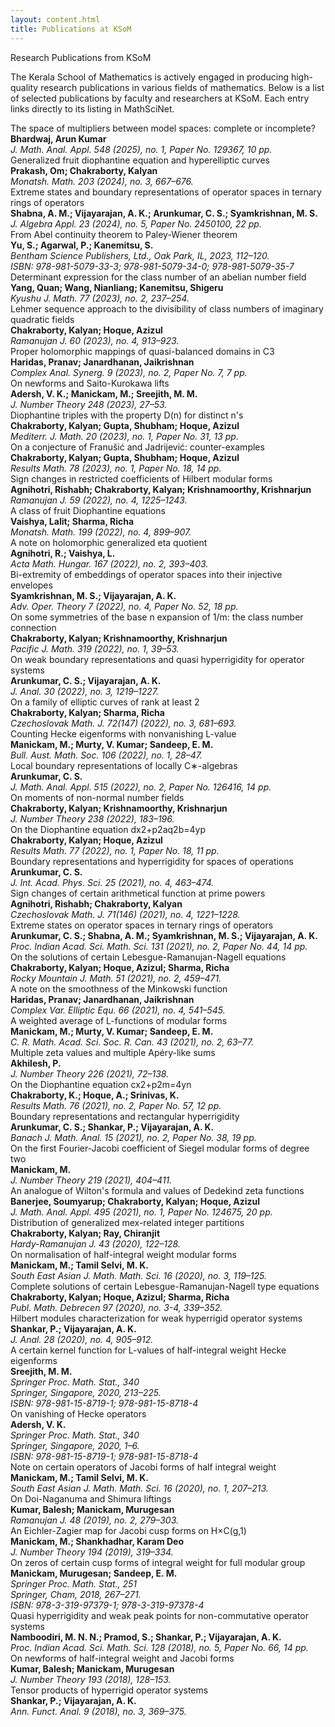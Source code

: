 ```yaml
---
layout: content.html
title: Publications at KSoM
---
```


<div class="main-full-width" id="main-content-start">

<section class="static-section" id="publications-intro">
  <div class="accordion-header">Research Publications from KSoM</div>
  <div class="accordion-content static-content">
    <p>The Kerala School of Mathematics is actively engaged in producing high-quality research publications in various fields of mathematics. Below is a list of selected publications by faculty and researchers at KSoM. Each entry links directly to its listing in MathSciNet.</p>
  </div>
</section>

<section class="accordion-item default-bg" data-direct-link="true" data-learn-more-url="https://mathscinet.ams.org/mathscinet/article?mr=4864900">
  <div class="accordion-header">The space of multipliers between model spaces: complete or incomplete?</div>
  <div class="accordion-snippet">
    <strong>Bhardwaj, Arun Kumar</strong><br/>
    <em>J. Math. Anal. Appl. 548 (2025), no. 1, Paper No. 129367, 10 pp.</em>
  </div>
</section>

<section class="accordion-item alt-bg" data-direct-link="true" data-learn-more-url="https://mathscinet.ams.org/mathscinet/article?mr=4704787">
  <div class="accordion-header">Generalized fruit diophantine equation and hyperelliptic curves</div>
  <div class="accordion-snippet">
    <strong>Prakash, Om; Chakraborty, Kalyan</strong><br/>
    <em>Monatsh. Math. 203 (2024), no. 3, 667–676.</em>
  </div>
</section>

<section class="accordion-item default-bg" data-direct-link="true" data-learn-more-url="https://mathscinet.ams.org/mathscinet/article?mr=4692620">
  <div class="accordion-header">Extreme states and boundary representations of operator spaces in ternary rings of operators</div>
  <div class="accordion-snippet">
    <strong>Shabna, A. M.; Vijayarajan, A. K.; Arunkumar, C. S.; Syamkrishnan, M. S.</strong><br/>
    <em>J. Algebra Appl. 23 (2024), no. 5, Paper No. 2450100, 22 pp.</em>
  </div>
</section>

<section class="accordion-item alt-bg" data-direct-link="true" data-learn-more-url="https://mathscinet.ams.org/mathscinet/article?mr=4676131">
  <div class="accordion-header">From Abel continuity theorem to Paley-Wiener theorem</div>
  <div class="accordion-snippet">
    <strong>Yu, S.; Agarwal, P.; Kanemitsu, S.</strong><br/>
    <em>Bentham Science Publishers, Ltd., Oak Park, IL, 2023, 112–120.</em><br/>
    <em>ISBN: 978-981-5079-33-3; 978-981-5079-34-0; 978-981-5079-35-7</em>
  </div>
</section>

<section class="accordion-item default-bg" data-direct-link="true" data-learn-more-url="https://mathscinet.ams.org/mathscinet/article?mr=4665179">
  <div class="accordion-header">Determinant expression for the class number of an abelian number field</div>
  <div class="accordion-snippet">
    <strong>Yang, Quan; Wang, Nianliang; Kanemitsu, Shigeru</strong><br/>
    <em>Kyushu J. Math. 77 (2023), no. 2, 237–254.</em>
  </div>
</section>

<section class="accordion-item alt-bg" data-direct-link="true" data-learn-more-url="https://mathscinet.ams.org/mathscinet/article?mr=4565132">
  <div class="accordion-header">Lehmer sequence approach to the divisibility of class numbers of imaginary quadratic fields</div>
  <div class="accordion-snippet">
    <strong>Chakraborty, Kalyan; Hoque, Azizul</strong><br/>
    <em>Ramanujan J. 60 (2023), no. 4, 913–923.</em>
  </div>
</section>

<section class="accordion-item default-bg" data-direct-link="true" data-learn-more-url="https://mathscinet.ams.org/mathscinet/article?mr=4558996">
  <div class="accordion-header">Proper holomorphic mappings of quasi-balanced domains in C3</div>
  <div class="accordion-snippet">
    <strong>Haridas, Pranav; Janardhanan, Jaikrishnan</strong><br/>
    <em>Complex Anal. Synerg. 9 (2023), no. 2, Paper No. 7, 7 pp.</em>
  </div>
</section>

<section class="accordion-item alt-bg" data-direct-link="true" data-learn-more-url="https://mathscinet.ams.org/mathscinet/article?mr=4556156">
  <div class="accordion-header">On newforms and Saito-Kurokawa lifts</div>
  <div class="accordion-snippet">
    <strong>Adersh, V. K.; Manickam, M.; Sreejith, M. M.</strong><br/>
    <em>J. Number Theory 248 (2023), 27–53.</em>
  </div>
</section>

<section class="accordion-item default-bg" data-direct-link="true" data-learn-more-url="https://mathscinet.ams.org/mathscinet/article?mr=4520283">
  <div class="accordion-header">Diophantine triples with the property D(n) for distinct n's</div>
  <div class="accordion-snippet">
    <strong>Chakraborty, Kalyan; Gupta, Shubham; Hoque, Azizul</strong><br/>
    <em>Mediterr. J. Math. 20 (2023), no. 1, Paper No. 31, 13 pp.</em>
  </div>
</section>

<section class="accordion-item alt-bg" data-direct-link="true" data-learn-more-url="https://mathscinet.ams.org/mathscinet/article?mr=4512671">
  <div class="accordion-header">On a conjecture of Franušić and Jadrijević: counter-examples</div>
  <div class="accordion-snippet">
    <strong>Chakraborty, Kalyan; Gupta, Shubham; Hoque, Azizul</strong><br/>
    <em>Results Math. 78 (2023), no. 1, Paper No. 18, 14 pp.</em>
  </div>
</section>

<section class="accordion-item default-bg" data-direct-link="true" data-learn-more-url="https://mathscinet.ams.org/mathscinet/article?mr=4507208">
  <div class="accordion-header">Sign changes in restricted coefficients of Hilbert modular forms</div>
  <div class="accordion-snippet">
    <strong>Agnihotri, Rishabh; Chakraborty, Kalyan; Krishnamoorthy, Krishnarjun</strong><br/>
    <em>Ramanujan J. 59 (2022), no. 4, 1225–1243.</em>
  </div>
</section>

<section class="accordion-item alt-bg" data-direct-link="true" data-learn-more-url="https://mathscinet.ams.org/mathscinet/article?mr=4497174">
  <div class="accordion-header">A class of fruit Diophantine equations</div>
  <div class="accordion-snippet">
    <strong>Vaishya, Lalit; Sharma, Richa</strong><br/>
    <em>Monatsh. Math. 199 (2022), no. 4, 899–907.</em>
  </div>
</section>

<section class="accordion-item default-bg" data-direct-link="true" data-learn-more-url="https://mathscinet.ams.org/mathscinet/article?mr=4487617">
  <div class="accordion-header">A note on holomorphic generalized eta quotient</div>
  <div class="accordion-snippet">
    <strong>Agnihotri, R.; Vaishya, L.</strong><br/>
    <em>Acta Math. Hungar. 167 (2022), no. 2, 393–403.</em>
  </div>
</section>

<section class="accordion-item alt-bg" data-direct-link="true" data-learn-more-url="https://mathscinet.ams.org/mathscinet/article?mr=4476931">
  <div class="accordion-header">Bi-extremity of embeddings of operator spaces into their injective envelopes</div>
  <div class="accordion-snippet">
    <strong>Syamkrishnan, M. S.; Vijayarajan, A. K.</strong><br/>
    <em>Adv. Oper. Theory 7 (2022), no. 4, Paper No. 52, 18 pp.</em>
  </div>
</section>

<section class="accordion-item default-bg" data-direct-link="true" data-learn-more-url="https://mathscinet.ams.org/mathscinet/article?mr=4475673">
  <div class="accordion-header">On some symmetries of the base n expansion of 1/m: the class number connection</div>
  <div class="accordion-snippet">
    <strong>Chakraborty, Kalyan; Krishnamoorthy, Krishnarjun</strong><br/>
    <em>Pacific J. Math. 319 (2022), no. 1, 39–53.</em>
  </div>
</section>

<section class="accordion-item alt-bg" data-direct-link="true" data-learn-more-url="https://mathscinet.ams.org/mathscinet/article?mr=4467987">
  <div class="accordion-header">On weak boundary representations and quasi hyperrigidity for operator systems</div>
  <div class="accordion-snippet">
    <strong>Arunkumar, C. S.; Vijayarajan, A. K.</strong><br/>
    <em>J. Anal. 30 (2022), no. 3, 1219–1227.</em>
  </div>
</section>

<section class="accordion-item default-bg" data-direct-link="true" data-learn-more-url="https://mathscinet.ams.org/mathscinet/article?mr=4467935">
  <div class="accordion-header">On a family of elliptic curves of rank at least 2</div>
  <div class="accordion-snippet">
    <strong>Chakraborty, Kalyan; Sharma, Richa</strong><br/>
    <em>Czechoslovak Math. J. 72(147) (2022), no. 3, 681–693.</em>
  </div>
</section>

<section class="accordion-item alt-bg" data-direct-link="true" data-learn-more-url="https://mathscinet.ams.org/mathscinet/article?mr=4448940">
  <div class="accordion-header">Counting Hecke eigenforms with nonvanishing L-value</div>
  <div class="accordion-snippet">
    <strong>Manickam, M.; Murty, V. Kumar; Sandeep, E. M.</strong><br/>
    <em>Bull. Aust. Math. Soc. 106 (2022), no. 1, 28–47.</em>
  </div>
</section>

<section class="accordion-item default-bg" data-direct-link="true" data-learn-more-url="https://mathscinet.ams.org/mathscinet/article?mr=4441454">
  <div class="accordion-header">Local boundary representations of locally C∗-algebras</div>
  <div class="accordion-snippet">
    <strong>Arunkumar, C. S.</strong><br/>
    <em>J. Math. Anal. Appl. 515 (2022), no. 2, Paper No. 126416, 14 pp.</em>
  </div>
</section>

<section class="accordion-item alt-bg" data-direct-link="true" data-learn-more-url="https://mathscinet.ams.org/mathscinet/article?mr=4430097">
  <div class="accordion-header">On moments of non-normal number fields</div>
  <div class="accordion-snippet">
    <strong>Chakraborty, Kalyan; Krishnamoorthy, Krishnarjun</strong><br/>
    <em>J. Number Theory 238 (2022), 183–196.</em>
  </div>
</section>

<section class="accordion-item default-bg" data-direct-link="true" data-learn-more-url="https://mathscinet.ams.org/mathscinet/article?mr=4344843">
  <div class="accordion-header">On the Diophantine equation dx2+p2aq2b=4yp</div>
  <div class="accordion-snippet">
    <strong>Chakraborty, Kalyan; Hoque, Azizul</strong><br/>
    <em>Results Math. 77 (2022), no. 1, Paper No. 18, 11 pp.</em>
  </div>
</section>

<section class="accordion-item alt-bg" data-direct-link="true" data-learn-more-url="https://mathscinet.ams.org/mathscinet/article?mr=4363224">
  <div class="accordion-header">Boundary representations and hyperrigidity for spaces of operations</div>
  <div class="accordion-snippet">
    <strong>Arunkumar, C. S.</strong><br/>
    <em>J. Int. Acad. Phys. Sci. 25 (2021), no. 4, 463–474.</em>
  </div>
</section>

<section class="accordion-item default-bg" data-direct-link="true" data-learn-more-url="https://mathscinet.ams.org/mathscinet/article?mr=4339124">
  <div class="accordion-header">Sign changes of certain arithmetical function at prime powers</div>
  <div class="accordion-snippet">
    <strong>Agnihotri, Rishabh; Chakraborty, Kalyan</strong><br/>
    <em>Czechoslovak Math. J. 71(146) (2021), no. 4, 1221–1228.</em>
  </div>
</section>

<section class="accordion-item alt-bg" data-direct-link="true" data-learn-more-url="https://mathscinet.ams.org/mathscinet/article?mr=4338047">
  <div class="accordion-header">Extreme states on operator spaces in ternary rings of operators</div>
  <div class="accordion-snippet">
    <strong>Arunkumar, C. S.; Shabna, A. M.; Syamkrishnan, M. S.; Vijayarajan, A. K.</strong><br/>
    <em>Proc. Indian Acad. Sci. Math. Sci. 131 (2021), no. 2, Paper No. 44, 14 pp.</em>
  </div>
</section>

<section class="accordion-item default-bg" data-direct-link="true" data-learn-more-url="https://mathscinet.ams.org/mathscinet/article?mr=4278721">
  <div class="accordion-header">On the solutions of certain Lebesgue-Ramanujan-Nagell equations</div>
  <div class="accordion-snippet">
    <strong>Chakraborty, Kalyan; Hoque, Azizul; Sharma, Richa</strong><br/>
    <em>Rocky Mountain J. Math. 51 (2021), no. 2, 459–471.</em>
  </div>
</section>

<section class="accordion-item alt-bg" data-direct-link="true" data-learn-more-url="https://mathscinet.ams.org/mathscinet/article?mr=4224759">
  <div class="accordion-header">A note on the smoothness of the Minkowski function</div>
  <div class="accordion-snippet">
    <strong>Haridas, Pranav; Janardhanan, Jaikrishnan</strong><br/>
    <em>Complex Var. Elliptic Equ. 66 (2021), no. 4, 541–545.</em>
  </div>
</section>

<section class="accordion-item alt-bg" data-direct-link="true" data-learn-more-url="https://mathscinet.ams.org/mathscinet/article?mr=4259511">
  <div class="accordion-header">A weighted average of L-functions of modular forms</div>
  <div class="accordion-snippet">
    <strong>Manickam, M.; Murty, V. Kumar; Sandeep, E. M.</strong><br/>
    <em>C. R. Math. Acad. Sci. Soc. R. Can. 43 (2021), no. 2, 63–77.</em>
  </div>
</section>

<section class="accordion-item default-bg" data-direct-link="true" data-learn-more-url="https://mathscinet.ams.org/mathscinet/article?mr=4239717">
  <div class="accordion-header">Multiple zeta values and multiple Apéry-like sums</div>
  <div class="accordion-snippet">
    <strong>Akhilesh, P.</strong><br/>
    <em>J. Number Theory 226 (2021), 72–138.</em>
  </div>
</section>

<section class="accordion-item alt-bg" data-direct-link="true" data-learn-more-url="https://mathscinet.ams.org/mathscinet/article?mr=4228926">
  <div class="accordion-header">On the Diophantine equation cx2+p2m=4yn</div>
  <div class="accordion-snippet">
    <strong>Chakraborty, K.; Hoque, A.; Srinivas, K.</strong><br/>
    <em>Results Math. 76 (2021), no. 2, Paper No. 57, 12 pp.</em>
  </div>
</section>

<section class="accordion-item default-bg" data-direct-link="true" data-learn-more-url="https://mathscinet.ams.org/mathscinet/article?mr=4227156">
  <div class="accordion-header">Boundary representations and rectangular hyperrigidity</div>
  <div class="accordion-snippet">
    <strong>Arunkumar, C. S.; Shankar, P.; Vijayarajan, A. K.</strong><br/>
    <em>Banach J. Math. Anal. 15 (2021), no. 2, Paper No. 38, 19 pp.</em>
  </div>
</section>

<section class="accordion-item alt-bg" data-direct-link="true" data-learn-more-url="https://mathscinet.ams.org/mathscinet/article?mr=4177527">
  <div class="accordion-header">On the first Fourier-Jacobi coefficient of Siegel modular forms of degree two</div>
  <div class="accordion-snippet">
    <strong>Manickam, M.</strong><br/>
    <em>J. Number Theory 219 (2021), 404–411.</em>
  </div>
</section>

<section class="accordion-item default-bg" data-direct-link="true" data-learn-more-url="https://mathscinet.ams.org/mathscinet/article?mr=4172840">
  <div class="accordion-header">An analogue of Wilton's formula and values of Dedekind zeta functions</div>
  <div class="accordion-snippet">
    <strong>Banerjee, Soumyarup; Chakraborty, Kalyan; Hoque, Azizul</strong><br/>
    <em>J. Math. Anal. Appl. 495 (2021), no. 1, Paper No. 124675, 20 pp.</em>
  </div>
</section>

<section class="accordion-item alt-bg" data-direct-link="true" data-learn-more-url="https://mathscinet.ams.org/mathscinet/article?mr=4298491">
  <div class="accordion-header">Distribution of generalized mex-related integer partitions</div>
  <div class="accordion-snippet">
    <strong>Chakraborty, Kalyan; Ray, Chiranjit</strong><br/>
    <em>Hardy-Ramanujan J. 43 (2020), 122–128.</em>
  </div>
</section>

<section class="accordion-item default-bg" data-direct-link="true" data-learn-more-url="https://mathscinet.ams.org/mathscinet/article?mr=4199699">
  <div class="accordion-header">On normalisation of half-integral weight modular forms</div>
  <div class="accordion-snippet">
    <strong>Manickam, M.; Tamil Selvi, M. K.</strong><br/>
    <em>South East Asian J. Math. Math. Sci. 16 (2020), no. 3, 119–125.</em>
  </div>
</section>

<section class="accordion-item alt-bg" data-direct-link="true" data-learn-more-url="https://mathscinet.ams.org/mathscinet/article?mr=4194065">
  <div class="accordion-header">Complete solutions of certain Lebesgue-Ramanujan-Nagell type equations</div>
  <div class="accordion-snippet">
    <strong>Chakraborty, Kalyan; Hoque, Azizul; Sharma, Richa</strong><br/>
    <em>Publ. Math. Debrecen 97 (2020), no. 3-4, 339–352.</em>
  </div>
</section>

<section class="accordion-item default-bg" data-direct-link="true" data-learn-more-url="https://mathscinet.ams.org/mathscinet/article?mr=4181904">
  <div class="accordion-header">Hilbert modules characterization for weak hyperrigid operator systems</div>
  <div class="accordion-snippet">
    <strong>Shankar, P.; Vijayarajan, A. K.</strong><br/>
    <em>J. Anal. 28 (2020), no. 4, 905–912.</em>
  </div>
</section>

<section class="accordion-item alt-bg" data-direct-link="true" data-learn-more-url="https://mathscinet.ams.org/mathscinet/article?mr=4179377">
  <div class="accordion-header">A certain kernel function for L-values of half-integral weight Hecke eigenforms</div>
  <div class="accordion-snippet">
    <strong>Sreejith, M. M.</strong><br/>
    <em>Springer Proc. Math. Stat., 340<br/>Springer, Singapore, 2020, 213–225.</em><br/>
    <em>ISBN: 978-981-15-8719-1; 978-981-15-8718-4</em>
  </div>
</section>

<section class="accordion-item default-bg" data-direct-link="true" data-learn-more-url="https://mathscinet.ams.org/mathscinet/article?mr=4179364">
  <div class="accordion-header">On vanishing of Hecke operators</div>
  <div class="accordion-snippet">
    <strong>Adersh, V. K.</strong><br/>
    <em>Springer Proc. Math. Stat., 340<br/>Springer, Singapore, 2020, 1–6.</em><br/>
    <em>ISBN: 978-981-15-8719-1; 978-981-15-8718-4</em>
  </div>
</section>

<section class="accordion-item alt-bg" data-direct-link="true" data-learn-more-url="https://mathscinet.ams.org/mathscinet/article?mr=4146238">
  <div class="accordion-header">Note on certain operators of Jacobi forms of half integral weight</div>
  <div class="accordion-snippet">
    <strong>Manickam, M.; Tamil Selvi, M. K.</strong><br/>
    <em>South East Asian J. Math. Math. Sci. 16 (2020), no. 1, 207–213.</em>
  </div>
</section>

<section class="accordion-item default-bg" data-direct-link="true" data-learn-more-url="https://mathscinet.ams.org/mathscinet/article?mr=3911789">
  <div class="accordion-header">On Doi-Naganuma and Shimura liftings</div>
  <div class="accordion-snippet">
    <strong>Kumar, Balesh; Manickam, Murugesan</strong><br/>
    <em>Ramanujan J. 48 (2019), no. 2, 279–303.</em>
  </div>
</section>

<section class="accordion-item alt-bg" data-direct-link="true" data-learn-more-url="https://mathscinet.ams.org/mathscinet/article?mr=3860478">
  <div class="accordion-header">An Eichler-Zagier map for Jacobi cusp forms on H×C(g,1)</div>
  <div class="accordion-snippet">
    <strong>Manickam, M.; Shankhadhar, Karam Deo</strong><br/>
    <em>J. Number Theory 194 (2019), 319–334.</em>
  </div>
</section>

<section class="accordion-item default-bg" data-direct-link="true" data-learn-more-url="https://mathscinet.ams.org/mathscinet/article?mr=3880391">
  <div class="accordion-header">On zeros of certain cusp forms of integral weight for full modular group</div>
  <div class="accordion-snippet">
    <strong>Manickam, Murugesan; Sandeep, E. M.</strong><br/>
    <em>Springer Proc. Math. Stat., 251<br/>Springer, Cham, 2018, 267–271.</em><br/>
    <em>ISBN: 978-3-319-97379-1; 978-3-319-97378-4</em>
  </div>
</section>

<section class="accordion-item alt-bg" data-direct-link="true" data-learn-more-url="https://mathscinet.ams.org/mathscinet/article?mr=3869539">
  <div class="accordion-header">Quasi hyperrigidity and weak peak points for non-commutative operator systems</div>
  <div class="accordion-snippet">
    <strong>Namboodiri, M. N. N.; Pramod, S.; Shankar, P.; Vijayarajan, A. K.</strong><br/>
    <em>Proc. Indian Acad. Sci. Math. Sci. 128 (2018), no. 5, Paper No. 66, 14 pp.</em>
  </div>
</section>

<section class="accordion-item default-bg" data-direct-link="true" data-learn-more-url="https://mathscinet.ams.org/mathscinet/article?mr=3846804">
  <div class="accordion-header">On newforms of half-integral weight and Jacobi forms</div>
  <div class="accordion-snippet">
    <strong>Kumar, Balesh; Manickam, Murugesan</strong><br/>
    <em>J. Number Theory 193 (2018), 128–153.</em>
  </div>
</section>

<section class="accordion-item alt-bg" data-direct-link="true" data-learn-more-url="https://mathscinet.ams.org/mathscinet/article?mr=3835224">
  <div class="accordion-header">Tensor products of hyperrigid operator systems</div>
  <div class="accordion-snippet">
    <strong>Shankar, P.; Vijayarajan, A. K.</strong><br/>
    <em>Ann. Funct. Anal. 9 (2018), no. 3, 369–375.</em>
  </div>
</section>

</div>
